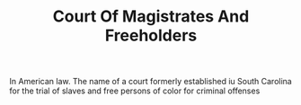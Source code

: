 ---
title: Court Of Magistrates And Freeholders
letter: C
permalink: "/definitions/bld-court-of-magistrates-and-freeholders.html"
body: In American law. The name of a court formerly established iu South Carolina
  for the trial of slaves and free persons of color for criminal offenses
published_at: '2018-07-07'
source: Black's Law Dictionary 2nd Ed (1910)
layout: post
---